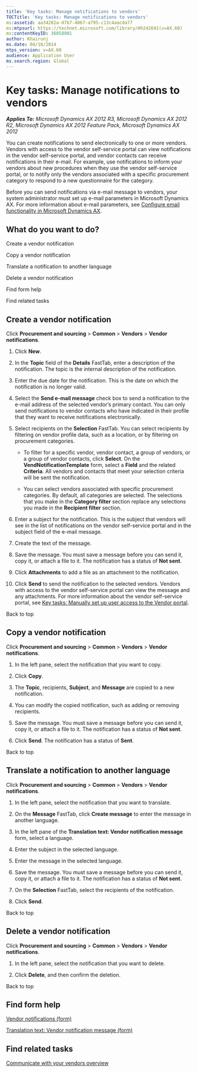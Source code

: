 ```yaml
---
title: 'Key tasks: Manage notifications to vendors'
TOCTitle: 'Key tasks: Manage notifications to vendors'
ms:assetid: aa34282a-d7b7-4067-a795-c13c4aacda77
ms:mtpsurl: https://technet.microsoft.com/library/Hh242691(v=AX.60)
ms:contentKeyID: 36058901
author: Khairunj
ms.date: 04/18/2014
mtps_version: v=AX.60
audience: Application User
ms.search.region: Global
---
```


# Key tasks: Manage notifications to vendors 


_**Applies To:** Microsoft Dynamics AX 2012 R3, Microsoft Dynamics AX 2012 R2, Microsoft Dynamics AX 2012 Feature Pack, Microsoft Dynamics AX 2012_

You can create notifications to send electronically to one or more vendors. Vendors with access to the vendor self-service portal can view notifications in the vendor self-service portal, and vendor contacts can receive notifications in their e-mail. For example, use notifications to inform your vendors about new procedures when they use the vendor self-service portal, or to notify only the vendors associated with a specific procurement category to respond to a new questionnaire for the category.

Before you can send notifications via e-mail message to vendors, your system administrator must set up e-mail parameters in Microsoft Dynamics AX. For more information about e-mail parameters, see [Configure email functionality in Microsoft Dynamics AX](configure-email-functionality-in-microsoft-dynamics-ax.md).

## What do you want to do?

Create a vendor notification

Copy a vendor notification

Translate a notification to another language

Delete a vendor notification

Find form help

Find related tasks

## Create a vendor notification

Click **Procurement and sourcing** \> **Common** \> **Vendors** \> **Vendor notifications**.

1.  Click **New**.

2.  In the **Topic** field of the **Details** FastTab, enter a description of the notification. The topic is the internal description of the notification.

3.  Enter the due date for the notification. This is the date on which the notification is no longer valid.

4.  Select the **Send e-mail message** check box to send a notification to the e-mail address of the selected vendor’s primary contact. You can only send notifications to vendor contacts who have indicated in their profile that they want to receive notifications electronically.

5.  Select recipients on the **Selection** FastTab. You can select recipients by filtering on vendor profile data, such as a location, or by filtering on procurement categories.
    
      - To filter for a specific vendor, vendor contact, a group of vendors, or a group of vendor contacts, click **Select**. On the **VendNotificationTemplate** form, select a **Field** and the related **Criteria**. All vendors and contacts that meet your selection criteria will be sent the notification.
    
      - You can select vendors associated with specific procurement categories. By default, all categories are selected. The selections that you make in the **Category filter** section replace any selections you made in the **Recipient filter** section.

6.  Enter a subject for the notification. This is the subject that vendors will see in the list of notifications on the vendor self-service portal and in the subject field of the e-mail message.

7.  Create the text of the message.

8.  Save the message. You must save a message before you can send it, copy it, or attach a file to it. The notification has a status of **Not sent**.

9.  Click **Attachments** to add a file as an attachment to the notification.

10. Click **Send** to send the notification to the selected vendors. Vendors with access to the vendor self-service portal can view the message and any attachments. For more information about the vendor self-service portal, see [Key tasks: Manually set up user access to the Vendor portal](key-tasks-manually-set-up-user-access-to-the-vendor-portal.md).

Back to top

## Copy a vendor notification

Click **Procurement and sourcing** \> **Common** \> **Vendors** \> **Vendor notifications**.

1.  In the left pane, select the notification that you want to copy.

2.  Click **Copy**.

3.  The **Topic**, recipients, **Subject**, and **Message** are copied to a new notification.

4.  You can modify the copied notification, such as adding or removing recipients.

5.  Save the message. You must save a message before you can send it, copy it, or attach a file to it. The notification has a status of **Not sent**.

6.  Click **Send**. The notification has a status of **Sent**.

Back to top

## Translate a notification to another language

Click **Procurement and sourcing** \> **Common** \> **Vendors** \> **Vendor notifications**.

1.  In the left pane, select the notification that you want to translate.

2.  On the **Message** FastTab, click **Create message** to enter the message in another language.

3.  In the left pane of the **Translation text: Vendor notification message** form, select a language.

4.  Enter the subject in the selected language.

5.  Enter the message in the selected language.

6.  Save the message. You must save a message before you can send it, copy it, or attach a file to it. The notification has a status of **Not sent**.

7.  On the **Selection** FastTab, select the recipients of the notification.

8.  Click **Send**.

Back to top

## Delete a vendor notification

Click **Procurement and sourcing** \> **Common** \> **Vendors** \> **Vendor notifications**.

1.  In the left pane, select the notification that you want to delete.

2.  Click **Delete**, and then confirm the deletion.

Back to top

## Find form help

[Vendor notifications (form)](https://technet.microsoft.com/library/hh242813\(v=ax.60\))

[Translation text: Vendor notification message (form)](https://technet.microsoft.com/library/hh227658\(v=ax.60\))

## Find related tasks

[Communicate with your vendors overview](communicate-with-your-vendors-overview.md)

  


